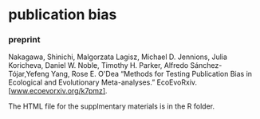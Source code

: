# publication bias

### preprint
Nakagawa, Shinichi, Malgorzata Lagisz, Michael D. Jennions, Julia Koricheva, Daniel W. Noble, Timothy H. Parker, Alfredo Sánchez-Tójar,Yefeng Yang, Rose E. O'Dea “Methods for Testing Publication Bias in Ecological and Evolutionary Meta-analyses.” EcoEvoRxiv. [www.ecoevorxiv.org/k7pmz].

The HTML file for the supplmentary materials is in the R folder. 
